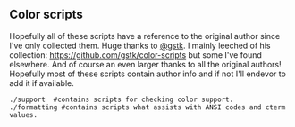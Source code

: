 Color scripts
---
Hopefully all of these scripts have a reference to the original author since I've only collected them.
Huge thanks to [@gstk](https://github.com/gstk). I mainly leeched of his collection: https://github.com/gstk/color-scripts but some
I've found elsewhere. And of course an even larger thanks to all the original authors! Hopefully most of these scripts contain author info and if not I'll endevor to add it if available.

```shell
./support  #contains scripts for checking color support.
./formatting #contains scripts what assists with ANSI codes and cterm values.
```
